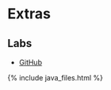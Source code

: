 # Extras
## Labs

<ul>
    <li>
        <div><a href="/src/chapter/githu-lab.html">GitHub</a></div>
    </li>
</ul>

{% include java_files.html %}